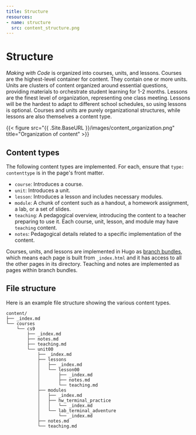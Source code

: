 ```yaml
--- 
title: Structure
resources: 
- name: structure
  src: content_structure.png
---
```


# Structure

*Making with Code* is organized into courses, units, and lessons. Courses are the highest-level container for content. They contain one or more units. Units are clusters of content organized around essential questions, providing materials to orchestrate student learning for 1-2 months. Lessons are the finest level of organization, representing one class meeting. Lessons will be the hardest to adapt to different school schedules, so using lessons is optional. Courses and units are purely organizational structures, while lessons are also themselves a content type. 

{{< figure src="{{ .Site.BaseURL }}/images/content_organization.png" title="Organization of content" >}}

## Content types

The following content types are implemented. For each, ensure that `type: contenttype` is in the page's front matter.

- `course`: Introduces a course.
- `unit`: Introduces a unit.
- `lesson`: Introduces a lesson and includes necessary modules.
- `module`: A chunk of content such as a handout, a homework assignment, a lab,
  or a set of slides.
- `teaching`: A pedagogical overview, introducing the content to a teacher
  preparing to use it. Each course, unit, lesson, and module may have `teaching` content.
- `notes`: Pedagogical details related to a specific implementation of the
  content. 

Courses, units, and lessons  are implemented in Hugo as [branch bundles](https://gohugo.io/content-management/page-bundles/#branch-bundles), which means each page is built from `_index.html` and it has access to all the other pages in its directory. Teaching and notes are implemented as pages within branch bundles. 

## File structure

Here is an example file structure showing the various content types.

```
content/
├── _index.md
└── courses
    └── cs9
        ├── _index.md
        ├── notes.md
        ├── teaching.md
        └── unit00
            ├── _index.md
            ├── lessons
            │   ├── _index.md
            │   └── lesson00
            │       ├── _index.md
            │       ├── notes.md
            │       └── teaching.md
            ├── modules
            │   ├── _index.md
            │   ├── hw_terminal_practice
            │   │   └── _index.md
            │   └── lab_terminal_adventure
            │       └── _index.md
            ├── notes.md
            └── teaching.md
```
